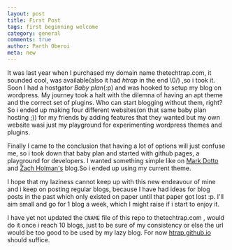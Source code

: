 ```yaml
---
layout: post
title: First Post
tags: first beginning welcome
category: general
comments: true
author: Parth Oberoi
meta: new
---
```


It was last year when I purchased my domain name thetechtrap.com, it sounded cool, was available(also it had *htrap*
in the end \0/) ,so i took it. Soon
I had a hostgator *Baby plan*(:p) and was hooked to setup my blog on wordpress.
My journey took a halt with the dilemna of having an apt theme and the correct
set of plugins. Who can start blogging without them, right? So i ended up
making four different websites(on that same baby plan hosting ;)) for my
friends by adding features that they wanted but my own website wasi just my
playground for experimenting wordpress themes and plugins.

Finally I came to the conclusion that having a lot of options will just confuse
me, so
i took down that baby plan and started with github pages, a playground for developers. I wanted something simple like
on [Mark Dotto](http://www.markdotto.com) and [Zach Holman's](http://www.zackholman.com)
blog.So i ended up using my current theme.

I hope that my laziness cannot keep up with this new endeavour of mine and i keep
on posting regular blogs, because I have had ideas for blog posts in the past
which only existed on paper until that paper got lost :p. I'll aim small and go
for 1 blog a week, which I might raise if i start to enjoy it.

I have yet not updated the `CNAME` file of this repo to thetechtrap.com , would
do it once i reach 10 blogs, just to be sure of my consistency or else the url
would be too good to be used by my lazy blog. For now
[htrap.github.io](http://htrap.github.io) should
suffice.

